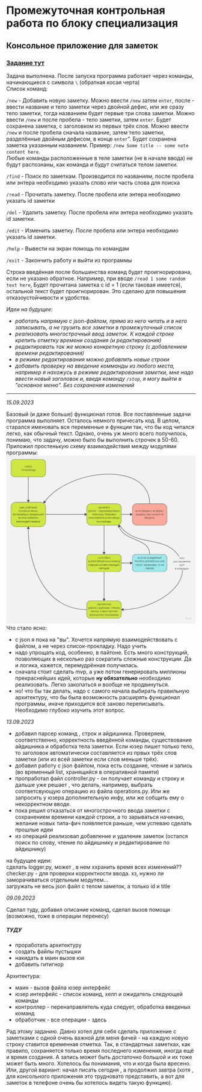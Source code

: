 # Промежуточная контрольная работа по блоку специализация

## Консольное приложение для заметок

### [Задание тут](./TASK.md)

Задача выполнена. 
После запуска программа работает через команды, начинающиеся с символа `\` (обратная косая черта)  
Список команд:  

`/new` - Добавить новую заметку. Можно ввести `/new` затем `enter`, после - ввести название и тело заметки через двойной дефис, или же сразу тело заметки, тогда названием будет первые три слова заметки. Можно ввести `/new` и после пробела - тело заметки, затем `enter`. Будет сохранена заметка, с заголовком из первых трёх слов. Можно ввести `/new` и после пробела сначала название, затем тело заметки, разделённые двойным дефисом, в конце `enter`". Будет сохранена заметка указанным названием. Пример: `/new Some title -- some note content here`.  
Любые команды расположенные в теле заметки (не в начале ввода) не будут распознаны, как команда и будут считаться телом заметки.

`/find` - Поиск по заметкам. Производится по названиям, после пробела или энтера необходимо указать слово или часть слова для поиска

`/read` - Прочитать заметку. После пробела или энтера необходимо указать id заметки

`/del` - Удалить заметку. После пробела или энтера необходимо указать id заметки.

`/edit` - Изменить заметку. После пробела или энтера необходимо указать id заметки.

`/help` - Вывести на экран помощь по командам

`/exit` - Закончить работу и выйти из программы

Строка введённая после большинства команд будет проигнорирована, если не указано обратное. Например, при вводе `/read 1 some random text here`, Будет прочитана заметка с id = 1 (если таковая имеется), остальной текст будет проигнорирован. Это сделано для повышения отказоустойчивости и удобства.

*Идеи на будущее:*
* *работать напрямую с json-файлом, прямо из него читать и в него записывать, а не грузить все заметки в промежуточный список*
* *реализовать многострочный ввод заметок. К каждой строке крепить отметку времени создания (и редактирования)*
* *редактировать так же можно конкретную строку (с добавлением времени редактирования)*
* *в режиме редактирования можно добавлять новые строки*
* *добавить проверку на введение комманды из любого места, например я нахожусь в режиме редактирования заметки, мне надо ввести новый заголовок и, введя команду `/stop`, я могу выйти в "основное меню". Без сохранения изменений*

-------------

*15.09.2023*

Базовый (и даже больше) функционал готов. Все поставленные задачи программа выполняет. Осталось немного причесать код. В целом, старался именовать все переменные и функции так, что бы код читался легко, как обычный текст. Однако, очень уж много всего получилось, понимаю, что задачу, можно было бы выполнить строчек в 50-60. Приложил простенькую схему взаимодействия между модулями программы:  
![Простая схема](./simple_scheme.jpg)
Что стало ясно:
* с json я пока на "вы". Хочется напрямую взаимодействовать с файлом, а не через список-прокладку. Надо учить
* надо упрощать код, особенно, в пайтоне. Есть много конструкций, позволяющих в несколько раз сократить сложные конструкции. Да и логика, кажется, перемудрённая получилась.
* сначала стоит сделать mvp, а уже потом генерировать миллионы прекраснейших идей, которые **ну обязательно** необходимо реализовать. Легко закопаться и вообще не продвинуться. 
* но! что бы так делать, надо с самого начала выбирать правильную архитектуру, что бы была возможность расширять функционал программы, иначе приходится всё заново переписывать. Необходимо глубоко изучить этот вопрос.



*13.09.2023*

* добавил парсер команд , строк и айдишника. Проверяем, соответственно, корректность введённой команды, существование айдишника и обработка тела заметки. Если юзер пишет только тело, то заголовок автоматически составляется из првых трёх слов заметки (или из всей заметки если слов меньше трёх).  
* добавил работу с json файлом, пока есть создание, чтение и запись (во временный list, хранящийся в оперативной памяти)
* пропработал файл controller.py - он получает команду и строку и дальше уже решает , что делать, например, выбрать соответсвующую операцию из файла operations.py. Или же запросить у юзера дополнительную инфу, или же собщить ему о некорректном вводе.
* пока решил отказаться от многострочного ввода заметки с сохранением времени каждой строки, а то зарываться начинаю, желание новых типа-фич появляется раньше, чем успеваю сделать прошлые идеи 
* из операций реализовал добавление и удаление заметок (остался поиск по слову, чтение по айдишнику и редактирование по айдишнику)

на будущее идеи:  
сделать logger.py, может , в нем ххранить время всех изменений??  
checker.py - для проверки корректности ввода. хз, нужно ли заморачиваться отдельным модулем...     
загружать не весь json файл с телом заметок, а только id и title


*09.09.2023*

Сделал туду, добавил описание команд, сделал вызов помощи (возможно, тоже в операции перенесу)

##### ТУДУ

* проработать архитектуру
* создать файлы пустышки
* накидать в маин вызов юи
* добавить гитигнор

Архитектура:

* маин - вызов файла юзер интерфейс
* юзер интерфейс - список команд, хелп и ожидатель следующей команды
* контроллер - перенаправлятель куда следует, обработка введеных команд
* обработчик - все операции - здесь

Рад этому заданию. Давно хотел для себя сделать приложение с заметками с одной очень важной для меня фичей - на каждую новую строку ставится временная отметка. Так, в стандартных заметках, как правило, сохраняется только время последнего изменения, иногда ещё и время создания. А запись может быть достаточно большой и их тоже может быть много. Хотелось бы понимания, что и когда была вресено. Или, другой вариант: начал писать сегодня , а продолжил завтра (хотя , для консольного приложения это трудновато представить, а вот для заметок в телефоне очень бы хотелось видеть такую функцию).